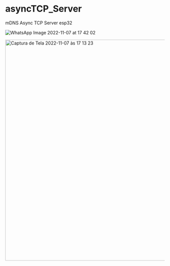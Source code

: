 # asyncTCP_Server

 mDNS Async TCP Server esp32



![WhatsApp Image 2022-11-07 at 17 42 02](https://user-images.githubusercontent.com/17073678/200411405-79aea7ee-2385-4193-9e78-aff35d6ec869.jpeg)


<img width="699" alt="Captura de Tela 2022-11-07 às 17 13 23" src="https://user-images.githubusercontent.com/17073678/200411453-6ca8f704-8729-46af-9925-61c635791fa2.png">

